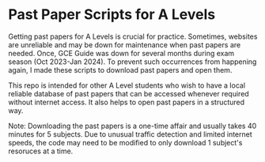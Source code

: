 # Past Paper Scripts for A Levels

Getting past papers for A Levels is crucial for practice. Sometimes, websites are unreliable and may be down for maintenance when past papers are needed. Once, GCE Guide was down for several months during exam season (Oct 2023-Jan 2024). To prevent such occurrences from happening again, I made these scripts to download past papers and open them.

This repo is intended for other A Level students who wish to have a local reliable database of past papers that can be accessed whenever required without internet access. It also helps to open past papers in a structured way.

Note: Downloading the past papers is a one-time affair and usually takes 40 minutes for 5 subjects. Due to unusual traffic detection and limited internet speeds, the code may need to be modified to only download 1 subject's resoruces at a time.